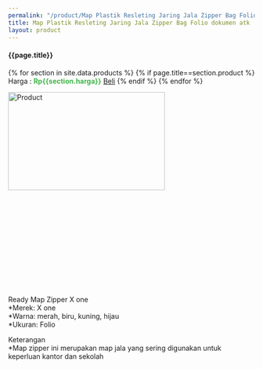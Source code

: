 ```yaml
---
permalink: "/product/Map Plastik Resleting Jaring Jala Zipper Bag Folio dokumen atk"
title: Map Plastik Resleting Jaring Jala Zipper Bag Folio dokumen atk
layout: product
---
```


#### {{page.title}}

{% for section in site.data.products %}
	{% if page.title==section.product %}
Harga : <span style="color:#42b549">**Rp{{section.harga}}**</span>  <a class="btn btn-success" href="http://api.whatsapp.com/send?phone={{site.whatsapp}}&text=kak saya mau beli {{page.title}} () 1 buah bayarnya di kampus ia kak %3A)" style="width:100px;">Beli</a>
	{% endif %}
{% endfor %}

<image src="{{site.baseurl}}/img/Map Plastik Resleting Jaring Jala Zipper Bag Folio dokumen atk.png" alt="Product" width="80%" height="50%" style="max-width:400px;max-height:400px"/>

Ready Map Zipper X one  
*Merek: X one  
*Warna: merah, biru, kuning, hijau  
*Ukuran: Folio  
  
Keterangan  
*Map zipper ini merupakan map jala yang sering digunakan untuk keperluan kantor dan sekolah